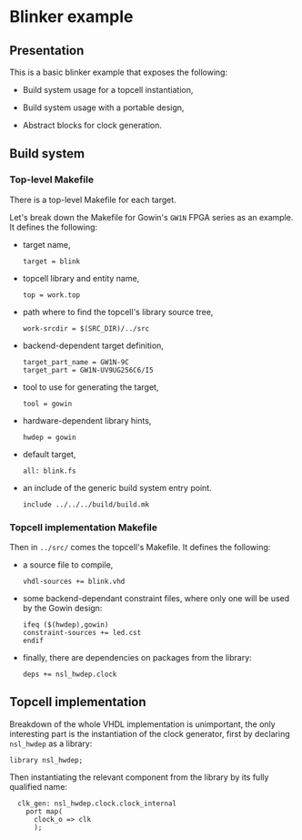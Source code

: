 # Blinker example

## Presentation

This is a basic blinker example that exposes the following:

* Build system usage for a topcell instantiation,

* Build system usage with a portable design,

* Abstract blocks for clock generation.

## Build system

### Top-level Makefile

There is a top-level Makefile for each target.

Let's break down the Makefile for Gowin's `GW1N` FPGA series as an
example. It defines the following:

* target name,

  ```
  target = blink
  ```

* topcell library and entity name,

  ```
  top = work.top
  ```

* path where to find the topcell's library source tree,

  ```
  work-srcdir = $(SRC_DIR)/../src
  ```

* backend-dependent target definition,

  ```
  target_part_name = GW1N-9C
  target_part = GW1N-UV9UG256C6/I5
  ```

* tool to use for generating the target,

  ```
  tool = gowin
  ```

* hardware-dependent library hints,

  ```
  hwdep = gowin
  ```

* default target,

  ```
  all: blink.fs
  ```

* an include of the generic build system entry point.

  ```
  include ../../../build/build.mk
  ```

### Topcell implementation Makefile

Then in `../src/` comes the topcell's Makefile. It defines the
following:

* a source file to compile,

  ```
  vhdl-sources += blink.vhd
  ```

* some backend-dependant constraint files, where only one will be used
  by the Gowin design:

  ```
  ifeq ($(hwdep),gowin)
  constraint-sources += led.cst
  endif
  ```

* finally, there are dependencies on packages from the library:

  ```
  deps += nsl_hwdep.clock
  ```

## Topcell implementation

Breakdown of the whole VHDL implementation is unimportant, the only
interesting part is the instantiation of the clock generator, first by
declaring `nsl_hwdep` as a library:

```
library nsl_hwdep;
```

Then instantiating the relevant component from the library by its
fully qualified name:

```
  clk_gen: nsl_hwdep.clock.clock_internal
    port map(
      clock_o => clk
      );
```

